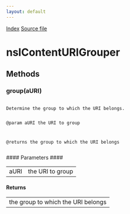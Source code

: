 ```yaml
---
layout: default
---
```

<div id='links'><a href="../index.html">Index</a>
<a href="http://dxr.mozilla.org/mozilla-central/source/dom/interfaces/base/nsIContentURIGrouper.idl">Source file</a>
</div>

# nsIContentURIGrouper #

## Methods ##

### group(aURI) ###
<code>  
Determine the group to which the URI belongs.  
  
@param    aURI       the URI to group  
  
@returns  the group to which the URI belongs  
  
</code>
#### Parameters ####

<table>

<tr>
<td>aURI</td>
<td>the URI to group  
</td>
</tr>

</table>

#### Returns ####

<table>

<tr>
<td>the group to which the URI belongs  
</td>
</tr>

</table>
